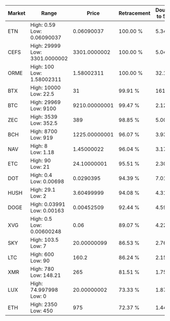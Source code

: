 | Market | Range | Price| Retracement | Doubles to 50% |
| --- | --- | --- | --- | --- |
| ETN | High: 0.59<br />Low: 0.06090037 | 0.06090037 | 100.00 % | 5.34 |
| CEFS | High: 29999<br />Low: 3301.0000002 | 3301.0000002 | 100.00 % | 5.04 |
| ORME | High: 100<br />Low: 1.58002311 | 1.58002311 | 100.00 % | 32.15 |
| BTX | High: 10000<br />Low: 22.5 | 31 | 99.91 % | 161.65 |
| BTC | High: 29969<br />Low: 9100 | 9210.00000001 | 99.47 % | 2.12 |
| ZEC | High: 3539<br />Low: 352.5 | 389 | 98.85 % | 5.00 |
| BCH | High: 8700<br />Low: 919 | 1225.00000001 | 96.07 % | 3.93 |
| NAV | High: 8<br />Low: 1.18 | 1.45000022 | 96.04 % | 3.17 |
| ETC | High: 90<br />Low: 21 | 24.10000001 | 95.51 % | 2.30 |
| DOT | High: 0.4<br />Low: 0.00698 | 0.0290395 | 94.39 % | 7.01 |
| HUSH | High: 29.1<br />Low: 2 | 3.60499999 | 94.08 % | 4.31 |
| DOGE | High: 0.03991<br />Low: 0.00163 | 0.00452509 | 92.44 % | 4.59 |
| XVG | High: 0.5<br />Low: 0.00600248 | 0.06 | 89.07 % | 4.22 |
| SKY | High: 103.5<br />Low: 7 | 20.00000099 | 86.53 % | 2.76 |
| LTC | High: 600<br />Low: 90 | 160.2 | 86.24 % | 2.15 |
| XMR | High: 780<br />Low: 148.21 | 265 | 81.51 % | 1.75 |
| LUX | High: 74.997998<br />Low: 0 | 20.00000002 | 73.33 % | 1.87 |
| ETH | High: 2350<br />Low: 450 | 975 | 72.37 % | 1.44 |
